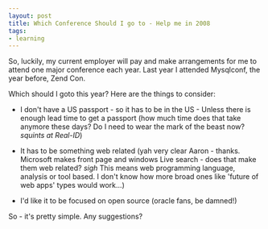 ```yaml
---
layout: post
title: Which Conference Should I go to - Help me in 2008
tags:
- learning
---
```


So, luckily, my current employer will pay and make arrangements for me to attend one major conference each year.  Last year I attended Mysqlconf, the year before, Zend Con.

Which should I goto this year?  Here are the things to consider:

	
  * I don't have a US passport - so it has to be in the US - Unless there is enough lead time to get a passport (how much time does that take anymore these days?  Do I need to wear the mark of the beast now? *squints at Real-ID*)

	
  * It has to be something web related (yah very clear Aaron - thanks.  Microsoft makes front page and windows Live search - does that make them web related?  *sigh*  This means web programming language, analysis or tool based.  I don't know how more broad ones like 'future of web apps' types would work...)

	
  * I'd like it to be focused on open source (oracle fans, be damned!)


So - it's pretty simple.  Any suggestions?
